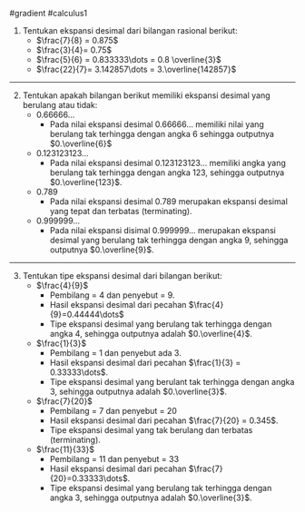#gradient #calculus1 

1. Tentukan ekspansi desimal dari bilangan rasional berikut:
   - $\frac{7}{8} = 0.875$
   - $\frac{3}{4}= 0.75$
   - $\frac{5}{6} = 0.833333\dots = 0.8 \overline{3}$
   - $\frac{22}{7}= 3.142857\dots = 3.\overline{142857}$

___

2. Tentukan apakah bilangan berikut memiliki ekspansi desimal yang berulang atau tidak:
	-  $0.66666\dots$
	     - Pada nilai ekspansi desimal $0.66666\dots$ memiliki nilai yang berulang tak terhingga dengan angka 6 sehingga outputnya $0.\overline{6}$
	 - $0.123123123\dots$ 
		 - Pada nilai ekspansi desimal $0.123123123\dots$ memiliki angka yang berulang tak terhingga dengan angka $123$, sehingga outputnya $0.\overline{123}$.
	- $0.789$
		- Pada nilai ekspansi desimal $0.789$ merupakan ekspansi desimal yang tepat dan terbatas (terminating).
	- $0.999999\dots$
		- Pada nilai ekspansi disimal $0.999999\dots$ merupakan ekspansi desimal yang berulang tak terhingga dengan angka $9$, sehingga outputnya $0.\overline{9}$.

___

3. Tentukan tipe ekspansi desimal dari bilangan berikut:
	- $\frac{4}{9}$
		- Pembilang = $4$ dan penyebut = $9$.
		- Hasil ekspansi desimal dari pecahan $\frac{4}{9}=0.44444\dots$
		- Tipe ekspansi desimal yang berulang tak terhingga dengan angka $4$, sehingga outputnya adalah $0.\overline{4}$.
	- $\frac{1}{3}$
		- Pembilang = 1 dan penyebut ada 3.
		- Hasil ekspansi desimal dari pecahan $\frac{1}{3} = 0.33333\dots$.
		- Tipe ekspansi desimal yang berulant tak terhingga dengan angka 3, sehingga outputnya adalah $0.\overline{3}$.
	- $\frac{7}{20}$
		- Pembilang = 7 dan penyebut = 20
		- Hasil ekspansi desimal dari pecahan $\frac{7}{20} = 0.345$.
		- Tipe ekspansi desimal yang tak berulang dan terbatas (terminating).
	- $\frac{11}{33}$
		- Pembilang = 11 dan penyebut = 33
		- Hasil ekspansi desimal dari pecahan $\frac{7}{20}=0.33333\dots$.
		- Tipe ekspansi desimal yang berulang tak terhingga dengan angka $3$, sehingga outputnya adalah $0.\overline{3}$.